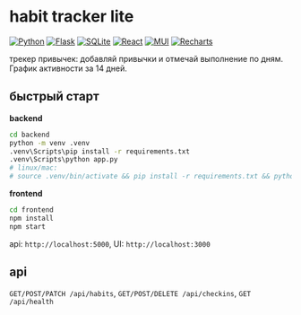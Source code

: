 # habit tracker lite

[![Python](https://img.shields.io/badge/Python-3.10%2B-3776AB?logo=python)](#)
[![Flask](https://img.shields.io/badge/Flask-3.0-000?logo=flask)](#)
[![SQLite](https://img.shields.io/badge/SQLite-embedded-003B57?logo=sqlite)](#)
[![React](https://img.shields.io/badge/React-18-61DAFB?logo=react&logoColor=000)](#)
[![MUI](https://img.shields.io/badge/MUI-5-007FFF?logo=mui)](#)
[![Recharts](https://img.shields.io/badge/Recharts-2.x-ff7300)](#)

трекер привычек: добавляй привычки и отмечай выполнение по дням. График активности за 14 дней.

## быстрый старт
**backend**
```bash
cd backend
python -m venv .venv
.venv\Scripts\pip install -r requirements.txt
.venv\Scripts\python app.py
# linux/mac:
# source .venv/bin/activate && pip install -r requirements.txt && python app.py
```
**frontend**
```bash
cd frontend
npm install
npm start
```
api: `http://localhost:5000`, UI: `http://localhost:3000`

## api
`GET/POST/PATCH /api/habits`, `GET/POST/DELETE /api/checkins`, `GET /api/health`